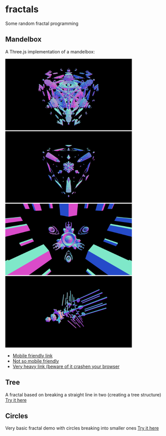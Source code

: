 # fractals
Some random fractal programming

## Mandelbox
A Three.js implementation of a mandelbox:

<img src="https://github.com/MarkArts/fractals/blob/master/mandelbox/screens/1.PNG?raw=true" width="400"> <img src="https://github.com/MarkArts/fractals/blob/master/mandelbox/screens/2.PNG?raw=true" width="400"> <img src="https://github.com/MarkArts/fractals/blob/master/mandelbox/screens/rec2.PNG?raw=true" width="400"> <img src="https://github.com/MarkArts/fractals/blob/master/mandelbox/screens/rec3.PNG?raw=true" width="400">

* [Mobile friendly link](http://thomassio.nl/mark/fractals/mandelbox/index.html#detail=50;cameraX=3;cameraY=3;cameraZ=3;boxSize=5)
* [Not so mobile friendly](http://thomassio.nl/mark/fractals/mandelbox/index.html#detail=100;cameraX=3;cameraY=3;cameraZ=3;boxSize=5;scale=3;escape=3.5)
* [Very heavy link (beware of it crashen your browser](http://thomassio.nl/mark/fractals/mandelbox/index.html#detail=300;cameraX=3;cameraY=3;cameraZ=3;boxSize=5;scale=3;escape=2)

## Tree
A fractal based on breaking a straight line in two (creating a tree structure)
[Try it here](http://thomassio.nl/mark/fractals/tree/)

## Circles
Very basic fractal demo with circles breaking into smaller ones
[Try it here](http://thomassio.nl/mark/fractals/circles/)
